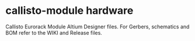 # callisto-module hardware
Callisto Eurorack Module Altium Designer files.
For Gerbers, schematics and BOM refer to the WIKI and Release files.